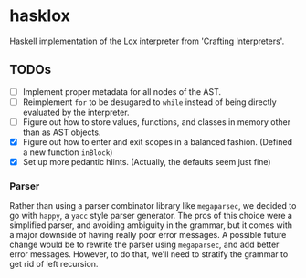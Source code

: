 # hasklox
Haskell implementation of the Lox interpreter from 'Crafting Interpreters'.

## TODOs

- [ ] Implement proper metadata for all nodes of the AST.
- [ ] Reimplement `for` to be desugared to `while` instead of being directly evaluated by the interpreter.
- [ ] Figure out how to store values, functions, and classes in memory other than as AST objects.
- [x] Figure out how to enter and exit scopes in a balanced fashion. (Defined a new function `inBlock`)
- [x] Set up more pedantic hlints. (Actually, the defaults seem just fine)

### Parser

Rather than using a parser combinator library like `megaparsec`, we decided to go with `happy`, a `yacc` style parser generator. The pros of this choice were a simplified parser, and avoiding ambiguity in the grammar, but it comes with a major downside of having really poor error messages. A possible future change would be to rewrite the parser using `megaparsec`, and add better error messages. However, to do that, we'll need to stratify the grammar to get rid of left recursion.
